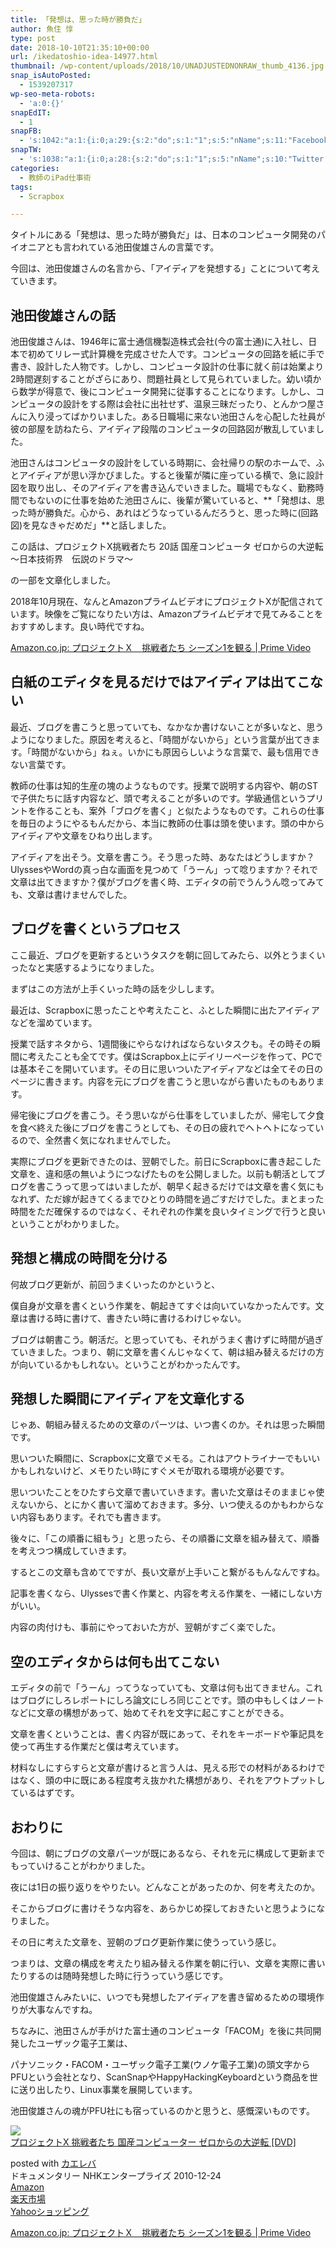 ```yaml
---
title: 「発想は、思った時が勝負だ」
author: 魚住 惇
type: post
date: 2018-10-10T21:35:10+00:00
url: /ikedatoshio-idea-14977.html
thumbnail: /wp-content/uploads/2018/10/UNADJUSTEDNONRAW_thumb_4136.jpg
snap_isAutoPosted:
  - 1539207317
wp-seo-meta-robots:
  - 'a:0:{}'
snapEdIT:
  - 1
snapFB:
  - 's:1042:"a:1:{i:0;a:29:{s:2:"do";s:1:"1";s:5:"nName";s:11:"Facebook #0";s:9:"msgFormat";s:51:"ブログを更新しました！%TITLE% %SITENAME%";s:6:"appKey";s:35:"x5g9aw2d4v22454x2w294d444a4p2b4u2z2";s:6:"appSec";s:69:"d3h0au284x2i5b4s224h5e414a4p2m5z2y2u2k584x24474e4w2p2y2d4w244q2748484";s:8:"postType";s:1:"A";s:8:"apiToUse";s:4:"fbfb";s:7:"fltrsOn";i:0;s:5:"fltrs";a:0:{}s:7:"proxyOn";i:0;s:7:"useSURL";i:0;s:1:"v";i:350;s:3:"tpt";s:0:"";s:4:"pgID";s:15:"627487850654942";s:6:"imgUpl";s:1:"T";s:10:"riComments";i:0;s:12:"riCommentsAA";i:0;s:5:"proxy";a:2:{s:5:"proxy";s:0:"";s:2:"up";s:0:"";}s:9:"wpImgSize";s:4:"full";s:5:"glpid";s:0:"";s:4:"uMsg";s:0:"";s:11:"accessToken";s:175:"EAAMjGZBx2DIABAK9Shrq8A1facZBzmI7j4gQptvfrvrC0QRXFBjndKxoJdk1x3YCLY5zT01ivVoEhYZCv0wO4N4WlEb8wNRBgIgy8OvpQQfV1zmMs4Tfgs9r2rrWnoya0gsx9AgvoAlPCKCha6ZAYq5mszCg54MRDGptJQ0xegZDZD";s:8:"authUser";s:15:"627487850654942";s:12:"authUserName";s:10:"Jun Uozumi";s:9:"isAutoImg";s:1:"A";s:8:"imgToUse";s:0:"";s:9:"isAutoURL";s:1:"A";s:8:"urlToUse";s:0:"";s:4:"doFB";i:0;}}";'
snapTW:
  - 's:1038:"a:1:{i:0;a:28:{s:2:"do";s:1:"1";s:5:"nName";s:10:"Twitter #0";s:9:"msgFormat";s:40:"記事を書きました: %TITLE%  %URL%";s:6:"appKey";s:55:"x5g9a2494h465u554l434265454e306b4j4m474q3o3w5r4h3a3b4r3";s:6:"appSec";s:105:"d3h0ak37413l546f4u25615i4n4j3p4w384o305r3l336s5d4i4n4u3q354p3u2o4p433o50325b4m4f4r3s463t454y534r3s3l57406";s:7:"fltrsOn";i:0;s:5:"fltrs";a:0:{}s:7:"proxyOn";i:0;s:7:"useSURL";i:0;s:1:"v";i:350;s:5:"twURL";s:29:"https://twitter.com/jun3010me";s:11:"accessToken";s:50:"67790051-Zy1o3Z7D9ONCVqKqdP2QPAIhGVwkCADeltfZN9dth";s:14:"accessTokenSec";s:45:"k94u64BhC2TPT95vmy98nXsz1WUVhQEFSW2qnZM46Q5z1";s:5:"tw140";i:0;s:10:"riComments";i:0;s:11:"riCommentsM";i:0;s:12:"riCommentsAA";i:0;s:8:"attchImg";s:1:"1";s:9:"wpImgSize";s:4:"full";s:8:"isPosted";s:1:"1";s:4:"pgID";s:19:"1050137726194860032";s:7:"postURL";s:56:"https://twitter.com/jun3010me/status/1050137726194860032";s:5:"pDate";s:19:"2018-10-10 21:35:19";s:9:"isAutoImg";s:1:"A";s:8:"imgToUse";s:0:"";s:9:"isAutoURL";s:1:"A";s:8:"urlToUse";s:0:"";s:4:"doTW";i:0;}}";'
categories:
  - 教師のiPad仕事術
tags:
  - Scrapbox

---
```

タイトルにある「発想は、思った時が勝負だ」は、日本のコンピュータ開発のパイオニアとも言われている池田俊雄さんの言葉です。

今回は、池田俊雄さんの名言から、「アイディアを発想する」ことについて考えていきます。

## 池田俊雄さんの話

池田俊雄さんは、1946年に富士通信機製造株式会社(今の富士通)に入社し、日本で初めてリレー式計算機を完成させた人です。コンピュータの回路を紙に手で書き、設計した人物です。しかし、コンピュータ設計の仕事に就く前は始業より2時間遅刻することがざらにあり、問題社員として見られていました。幼い頃から数学が得意で、後にコンピュータ開発に従事することになります。しかし、コンピュータの設計をする際は会社に出社せず、温泉三昧だったり、とんかつ屋さんに入り浸ってばかりいました。ある日職場に来ない池田さんを心配した社員が彼の部屋を訪ねたら、アイディア段階のコンピュータの回路図が散乱していました。

池田さんはコンピュータの設計をしている時期に、会社帰りの駅のホームで、ふとアイディアが思い浮かびました。すると後輩が隣に座っている横で、急に設計図を取り出し、そのアイディアを書き込んでいきました。職場でもなく、勤務時間でもないのに仕事を始めた池田さんに、後輩が驚いていると、**「発想は、思った時が勝負だ。心から、あれはどうなっているんだろうと、思った時に(回路図)を見なきゃだめだ」**と話しました。

この話は、プロジェクトX挑戦者たち 20話 国産コンピュータ ゼロからの大逆転　～日本技術界　伝説のドラマ～

の一部を文章化しました。

2018年10月現在、なんとAmazonプライムビデオにプロジェクトXが配信されています。映像をご覧になりたい方は、Amazonプライムビデオで見てみることをおすすめします。良い時代ですね。

<a href="https://amzn.to/2RDku1L" target="_blank">Amazon.co.jp: プロジェクトＸ　挑戦者たち シーズン1を観る | Prime Video</a>

## 白紙のエディタを見るだけではアイディアは出てこない

最近、ブログを書こうと思っていても、なかなか書けないことが多いなと、思うようになりました。原因を考えると、「時間がないから」という言葉が出てきます。「時間がないから」ねぇ。いかにも原因らしいような言葉で、最も信用できない言葉です。

教師の仕事は知的生産の塊のようなものです。授業で説明する内容や、朝のSTで子供たちに話す内容など、頭で考えることが多いのです。学級通信というプリントを作ることも、案外「ブログを書く」と似たようなものです。これらの仕事を毎日のようにやるもんだから、本当に教師の仕事は頭を使います。頭の中からアイディアや文章をひねり出します。

アイディアを出そう。文章を書こう。そう思った時、あなたはどうしますか？UlyssesやWordの真っ白な画面を見つめて「うーん」って唸りますか？それで文章は出てきますか？僕がブログを書く時、エディタの前でうんうん唸ってみても、文章は書けませんでした。

## ブログを書くというプロセス

ここ最近、ブログを更新するというタスクを朝に回してみたら、以外とうまくいったなと実感するようになりました。

まずはこの方法が上手くいった時の話を少しします。

最近は、Scrapboxに思ったことや考えたこと、ふとした瞬間に出たアイディアなどを溜めています。

授業で話すネタから、1週間後にやらなければならないタスクも。その時その瞬間に考えたことも全てです。僕はScrapbox上にデイリーページを作って、PCでは基本そこを開いています。その日に思いついたアイディアなどは全てその日のページに書きます。内容を元にブログを書こうと思いながら書いたものもあります。

帰宅後にブログを書こう。そう思いながら仕事をしていましたが、帰宅して夕食を食べ終えた後にブログを書こうとしても、その日の疲れでヘトヘトになっているので、全然書く気になれませんでした。

実際にブログを更新できたのは、翌朝でした。前日にScrapboxに書き起こした文章を、違和感の無いようにつなげたものを公開しました。以前も朝活としてブログを書こうって思ってはいましたが、朝早く起きるだけでは文章を書く気にもなれず、ただ嫁が起きてくるまでひとりの時間を過ごすだけでした。まとまった時間をただ確保するのではなく、それぞれの作業を良いタイミングで行うと良いということがわかりました。

## 発想と構成の時間を分ける

何故ブログ更新が、前回うまくいったのかというと、

僕自身が文章を書くという作業を、朝起きてすぐは向いていなかったんです。文章は書ける時に書けて、書きたい時に書けるわけじゃない。

ブログは朝書こう。朝活だ。と思っていても、それがうまく書けずに時間が過ぎていきました。つまり、朝に文章を書くんじゃなくて、朝は組み替えるだけの方が向いているかもしれない。ということがわかったんです。

## 発想した瞬間にアイディアを文章化する

じゃあ、朝組み替えるための文章のパーツは、いつ書くのか。それは思った瞬間です。

思いついた瞬間に、Scrapboxに文章でメモる。これはアウトライナーでもいいかもしれないけど、メモりたい時にすぐメモが取れる環境が必要です。

思いついたことをひたすら文章で書いていきます。書いた文章はそのままじゃ使えないから、とにかく書いて溜めておきます。多分、いつ使えるのかもわからない内容もあります。それでも書きます。

後々に、「この順番に組もう」と思ったら、その順番に文章を組み替えて、順番を考えつつ構成していきます。

するとこの文章も含めてですが、長い文章が上手いこと繋がるもんなんですね。

記事を書くなら、Ulyssesで書く作業と、内容を考える作業を、一緒にしない方がいい。

内容の肉付けも、事前にやっておいた方が、翌朝がすごく楽でした。

## 空のエディタからは何も出てこない

エディタの前で「うーん」ってうなっていても、文章は何も出てきません。これはブログにしろレポートにしろ論文にしろ同じことです。頭の中もしくはノートなどに文章の構想があって、始めてそれを文字に起こすことができる。

文章を書くということは、書く内容が既にあって、それをキーボードや筆記具を使って再生する作業だと僕は考えています。

材料なしにすらすらと文章が書けると言う人は、見える形での材料があるわけではなく、頭の中に既にある程度考え抜かれた構想があり、それをアウトプットしているはずです。

## おわりに

今回は、朝にブログの文章パーツが既にあるなら、それを元に構成して更新までもっていけることがわかりました。

夜には1日の振り返りをやりたい。どんなことがあったのか、何を考えたのか。

そこからブログに書けそうな内容を、あらかじめ探しておきたいと思うようになりました。

その日に考えた文章を、翌朝のブログ更新作業に使うっていう感じ。

つまりは、文章の構成を考えたり組み替える作業を朝に行い、文章を実際に書いたりするのは随時発想した時に行うっていう感じです。

池田俊雄さんみたいに、いつでも発想したアイディアを書き留めるための環境作りが大事なんですね。

ちなみに、池田さんが手がけた富士通のコンピュータ「FACOM」を後に共同開発したユーザック電子工業は、

パナソニック・FACOM・ユーザック電子工業(ウノケ電子工業)の頭文字からPFUという会社となり、ScanSnapやHappyHackingKeyboardという商品を世に送り出したり、Linux事業を展開しています。

池田俊雄さんの魂がPFU社にも宿っているのかと思うと、感慨深いものです。

<div class="cstmreba">
  <div class="kaerebalink-box">
    <div class="kaerebalink-image">
      <a href="https://www.amazon.co.jp/exec/obidos/ASIN/B00457W6D8/jn050191-22/" target="_blank" ><img decoding="async" src="https://images-fe.ssl-images-amazon.com/images/I/514GY5xl1iL._SL160_.jpg" style="border: none;" /></a>
    </div>
    <div class="kaerebalink-info">
      <div class="kaerebalink-name">
        <a href="https://www.amazon.co.jp/exec/obidos/ASIN/B00457W6D8/jn050191-22/" target="_blank" >プロジェクトX 挑戦者たち 国産コンピューター ゼロからの大逆転 [DVD]</a></p>
        <div class="kaerebalink-powered-date">
          posted with <a href="https://kaereba.com" rel="nofollow" target="_blank">カエレバ</a>
        </div>
      </div>
      <div class="kaerebalink-detail">
        ドキュメンタリー NHKエンタープライズ 2010-12-24
      </div>
      <div class="kaerebalink-link1">
        <div class="shoplinkamazon">
          <a href="https://www.amazon.co.jp/gp/search?keywords=%E3%83%97%E3%83%AD%E3%82%B8%E3%82%A7%E3%82%AF%E3%83%88X%20%E6%8C%91%E6%88%A6%E8%80%85%E3%81%9F%E3%81%A1%20%E5%9B%BD%E7%94%A3%E3%82%B3%E3%83%B3%E3%83%94%E3%83%A5%E3%83%BC%E3%82%BF%E3%83%BC%20%E3%82%BC%E3%83%AD%E3%81%8B%E3%82%89%E3%81%AE%E5%A4%A7%E9%80%86%E8%BB%A2&#038;__mk_ja_JP=%E3%82%AB%E3%82%BF%E3%82%AB%E3%83%8A&#038;tag=jn050191-22" target="_blank" >Amazon</a>
        </div>
        <div class="shoplinkrakuten">
          <a href="https://hb.afl.rakuten.co.jp/hgc/10ef1d94.c90f9829.10ef1d95.53606a39/?pc=https%3A%2F%2Fsearch.rakuten.co.jp%2Fsearch%2Fmall%2F%25E3%2583%2597%25E3%2583%25AD%25E3%2582%25B8%25E3%2582%25A7%25E3%2582%25AF%25E3%2583%2588X%2520%25E6%258C%2591%25E6%2588%25A6%25E8%2580%2585%25E3%2581%259F%25E3%2581%25A1%2520%25E5%259B%25BD%25E7%2594%25A3%25E3%2582%25B3%25E3%2583%25B3%25E3%2583%2594%25E3%2583%25A5%25E3%2583%25BC%25E3%2582%25BF%25E3%2583%25BC%2520%25E3%2582%25BC%25E3%2583%25AD%25E3%2581%258B%25E3%2582%2589%25E3%2581%25AE%25E5%25A4%25A7%25E9%2580%2586%25E8%25BB%25A2%2F-%2Ff.1-p.1-s.1-sf.0-st.A-v.2%3Fx%3D0%26scid%3Daf_ich_link_urltxt%26m%3Dhttp%3A%2F%2Fm.rakuten.co.jp%2F" target="_blank" >楽天市場</a>
        </div>
        <div class="shoplinkyahoo">
          <a href="//ck.jp.ap.valuecommerce.com/servlet/referral?sid=3040825&#038;pid=884909937&#038;vc_url=http%3A%2F%2Fsearch.shopping.yahoo.co.jp%2Fsearch%3Fp%3D%25E3%2583%2597%25E3%2583%25AD%25E3%2582%25B8%25E3%2582%25A7%25E3%2582%25AF%25E3%2583%2588X%2520%25E6%258C%2591%25E6%2588%25A6%25E8%2580%2585%25E3%2581%259F%25E3%2581%25A1%2520%25E5%259B%25BD%25E7%2594%25A3%25E3%2582%25B3%25E3%2583%25B3%25E3%2583%2594%25E3%2583%25A5%25E3%2583%25BC%25E3%2582%25BF%25E3%2583%25BC%2520%25E3%2582%25BC%25E3%2583%25AD%25E3%2581%258B%25E3%2582%2589%25E3%2581%25AE%25E5%25A4%25A7%25E9%2580%2586%25E8%25BB%25A2&#038;vcptn=kaereba" target="_blank" >Yahooショッピング<img decoding="async" loading="lazy" src="//ad.jp.ap.valuecommerce.com/servlet/gifbanner?sid=3040825&#038;pid=884909937" height="1" width="1" border="0" /></a>
        </div>
      </div>
    </div>
    <div class="booklink-footer">
    </div>
  </div>
</div>

<a href="https://amzn.to/2RDku1L" target="_blank">Amazon.co.jp: プロジェクトＸ　挑戦者たち シーズン1を観る | Prime Video</a>